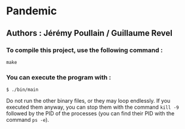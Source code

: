 # Pandemic

## Authors : Jérémy Poullain / Guillaume Revel

### To compile this project, use the following command :
```{bash}
make
```

### You can execute the program with :
```{bash}
$ ./bin/main
```
Do not run the other binary files, or they may loop endlessly.
If you executed them anyway, you can stop them with the command ```kill -9```
followed by the PID of the processes (you can find their PID with the command ```ps -e```).